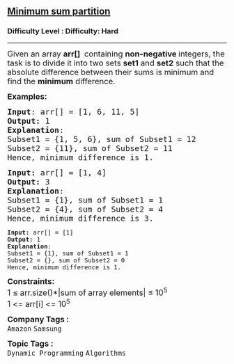 <h2><a href="https://www.geeksforgeeks.org/problems/minimum-sum-partition3317/1?page=3&sprint=93d672753b74440c7427214c8ebf866d&sortBy=submissions">Minimum sum partition</a></h2><h3>Difficulty Level : Difficulty: Hard</h3><hr><div class="problems_problem_content__Xm_eO"><p><span style="font-size: 18px;">Given an array&nbsp;<strong>arr[]</strong> <strong>&nbsp;</strong>containing <strong>non-negative </strong>integers, the task is to divide it into two sets <strong>set1</strong> and <strong>set2</strong> such that the absolute difference between their sums is minimum and find the <strong>minimum</strong> difference.</span></p>
<p><span style="font-size: 18px;"><strong>Examples:</strong></span></p>
<pre><span style="font-size: 18px;"><strong>Input</strong>: arr[] = [1, 6, 11, 5]</span><span style="font-size: 18px;">
<strong>Output:</strong> 1
<strong>Explanation</strong>: </span>
<span style="font-size: 18px;">Subset1 = {1, 5, 6}, sum of Subset1 = 12 
Subset2 = {11}, sum of Subset2 = 11 <br>Hence, minimum difference is 1. </span> </pre>
<pre><span style="font-size: 18px;"><strong>Input: </strong>arr[] = [1, 4]
<strong>Output: </strong>3
<strong>Explanation</strong>: 
Subset1 = {1}, sum of Subset1 = 1
Subset2 = {4}, sum of Subset2 = 4<br>Hence, minimum difference is 3.<br></span></pre>
<pre><strong>Input: </strong>arr[] = [1]
<strong>Output: </strong>1
<strong>Explanation</strong>: 
Subset1 = {1}, sum of Subset1 = 1
Subset2 = {}, sum of Subset2 = 0<br>Hence, minimum difference is 1.</pre>
<p><span style="font-size: 18px;"><strong>Constraints:</strong><br>1 ≤ arr.size()*|sum of array elements| ≤ 10<sup>5</sup><br>1 &lt;= arr[i] &lt;= 10<sup>5</sup></span></p></div><p><span style=font-size:18px><strong>Company Tags : </strong><br><code>Amazon</code>&nbsp;<code>Samsung</code>&nbsp;<br><p><span style=font-size:18px><strong>Topic Tags : </strong><br><code>Dynamic Programming</code>&nbsp;<code>Algorithms</code>&nbsp;